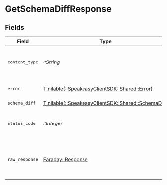 # GetSchemaDiffResponse


## Fields

| Field                                                                                    | Type                                                                                     | Required                                                                                 | Description                                                                              |
| ---------------------------------------------------------------------------------------- | ---------------------------------------------------------------------------------------- | ---------------------------------------------------------------------------------------- | ---------------------------------------------------------------------------------------- |
| `content_type`                                                                           | *::String*                                                                               | :heavy_check_mark:                                                                       | HTTP response content type for this operation                                            |
| `error`                                                                                  | [T.nilable(::SpeakeasyClientSDK::Shared::Error)](../../models/shared/error.md)           | :heavy_minus_sign:                                                                       | Default error response                                                                   |
| `schema_diff`                                                                            | [T.nilable(::SpeakeasyClientSDK::Shared::SchemaDiff)](../../models/shared/schemadiff.md) | :heavy_minus_sign:                                                                       | OK                                                                                       |
| `status_code`                                                                            | *::Integer*                                                                              | :heavy_check_mark:                                                                       | HTTP response status code for this operation                                             |
| `raw_response`                                                                           | [Faraday::Response](https://www.rubydoc.info/gems/faraday/Faraday/Response)              | :heavy_check_mark:                                                                       | Raw HTTP response; suitable for custom response parsing                                  |